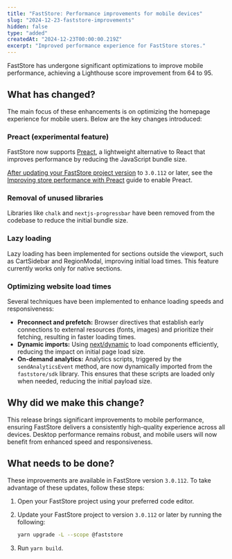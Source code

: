 ```yaml
---
title: "FastStore: Performance improvements for mobile devices"
slug: "2024-12-23-faststore-improvements"
hidden: false
type: "added"
createdAt: "2024-12-23T00:00:00.219Z"
excerpt: "Improved performance experience for FastStore stores."
---
```


FastStore has undergone significant optimizations to improve mobile performance, achieving a Lighthouse score improvement from 64 to 95.

## What has changed?

The main focus of these enhancements is on optimizing the homepage experience for mobile users. Below are the key changes introduced:

### Preact (experimental feature)

FastStore now supports [Preact](https://preactjs.com/), a lightweight alternative to React that improves performance by reducing the JavaScript bundle size.

[After updating your FastStore project version](#what-needs-to-be-done) to `3.0.112` or later, see the [Improving store performance with Preact](https://developers.vtex.com/docs/guides/faststore/managing-performance-improving-store-performance-with-preact) guide to enable Preact.

### Removal of unused libraries

Libraries like `chalk` and `nextjs-progressbar` have been removed from the codebase to reduce the initial bundle size.

### Lazy loading

Lazy loading has been implemented for sections outside the viewport, such as CartSidebar and RegionModal, improving initial load times. This feature currently works only for native sections.

### Optimizing website load times

Several techniques have been implemented to enhance loading speeds and responsiveness:

- **Preconnect and prefetch:** Browser directives that establish early connections to external resources (fonts, images) and prioritize their fetching, resulting in faster loading times.
- **Dynamic imports:** Using [next/dynamic](https://nextjs.org/docs/pages/building-your-application/optimizing/lazy-loading#nextdynamic) to load components efficiently, reducing the impact on initial page load size.
- **On-demand analytics:** Analytics scripts, triggered by the `sendAnalyticsEvent` method, are now dynamically imported from the `faststore/sdk` library. This ensures that these scripts are loaded only when needed, reducing the initial payload size.

## Why did we make this change?

This release brings significant improvements to mobile performance, ensuring FastStore delivers a consistently high-quality experience across all devices. Desktop performance remains robust, and mobile users will now benefit from enhanced speed and responsiveness.

## What needs to be done?

These improvements are available in FastStore version `3.0.112`. To take advantage of these updates, follow these steps:

1. Open your FastStore project using your preferred code editor.
2. Update your FastStore project to version `3.0.112` or later by running the following:

   ```bash
   yarn upgrade -L --scope @faststore
   ```

3. Run `yarn build`.
